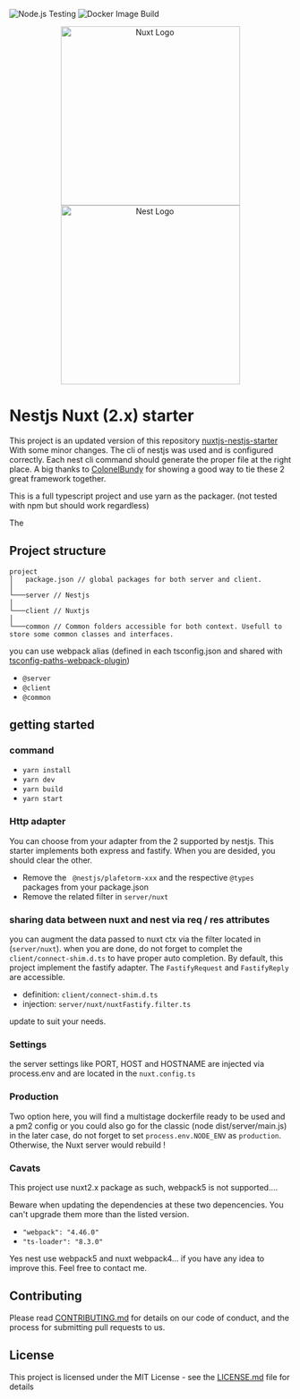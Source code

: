 ![Node.js Testing](https://github.com/Goopil/nest-nuxt-starter/workflows/Node.js%20CI/badge.svg)
![Docker Image Build](https://github.com/Goopil/nest-nuxt-starter/workflows/Docker%20Image%20CI/badge.svg)

<p align="center">
  <a href="https://nuxtjs.org/ target="blank"><img align="center" style="width:320px" alt="Nuxt Logo" src="https://upload.wikimedia.org/wikipedia/commons/a/ae/Nuxt_logo.svg"/></a>
  <a href="http://nestjs.com/" target="blank"><img src="https://nestjs.com/img/logo_text.svg" width="320" alt="Nest Logo" /></a>
</p>

# Nestjs Nuxt (2.x) starter

This project is an updated version of this repository [nuxtjs-nestjs-starter](https://github.com/ColonelBundy/nuxtjs-nestjs-starter)
With some minor changes. The cli of nestjs was used and is configured correctly. Each nest cli command should generate the proper file at the right place.
A big thanks to [ColonelBundy](https://github.com/ColonelBundy) for showing a good way to tie these 2 great framework together.

This is a full typescript project and use yarn as the packager. (not tested with npm but should work regardless)

The 
## Project structure

```
project
│   package.json // global packages for both server and client.
│
└───server // Nestjs
│
└───client // Nuxtjs
│
└───common // Common folders accessible for both context. Usefull to store some common classes and interfaces.
```

you can use webpack alias (defined in each tsconfig.json and shared with [tsconfig-paths-webpack-plugin](https://www.npmjs.com/package/tsconfig-paths-webpack-plugin))

* `@server`
* `@client`
* `@common`

## getting started

### command

* `yarn install`
* `yarn dev`
* `yarn build`
* `yarn start`

### Http adapter

You can choose from your adapter from the 2 supported by nestjs. This starter implements both express and fastify.
When you are desided, you should clear the other.

* Remove the ` @nestjs/plafetorm-xxx` and the respective `@types` packages from your package.json
* Remove the related filter in `server/nuxt`

### sharing data between nuxt and nest via req / res attributes

you can augment the data passed to nuxt ctx via the filter located in (`server/nuxt`). when you are done, do not forget to complet the `client/connect-shim.d.ts` to have proper auto completion.
By default, this project implement the fastify adapter. The `FastifyRequest` and `FastifyReply` are accessible.

* definition: `client/connect-shim.d.ts`
* injection: `server/nuxt/nuxtFastify.filter.ts`

update to suit your needs.

### Settings

the server settings like PORT, HOST and HOSTNAME are injected via process.env and are located in the `nuxt.config.ts`

### Production

Two option here, you will find a multistage dockerfile ready to be used and a pm2 config or you could also go for the classic (node dist/server/main.js)
in the later case, do not forget to set `process.env.NODE_ENV` as `production`. Otherwise, the Nuxt server would rebuild !

### Cavats

This project use nuxt2.x package as such, webpack5 is not supported....

Beware when updating the dependencies at these two depencencies. You can't upgrade them more than the listed version.
* `"webpack": "4.46.0"`
* `"ts-loader": "8.3.0"`

Yes nest use webpack5 and nuxt webpack4... if you have any idea to improve this. Feel free to contact me.

## Contributing

Please read [CONTRIBUTING.md](CONTRIBUTING.md) for details on our code of conduct, and the process for submitting pull requests to us.

## License

This project is licensed under the MIT License - see the [LICENSE.md](LICENSE.md) file for details
